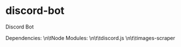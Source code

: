 # discord-bot
Discord Bot

Dependencies: 
  \n\tNode Modules:
    \n\t\tdiscord.js
    \n\t\timages-scraper

